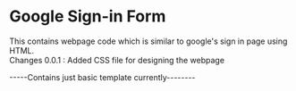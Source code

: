 # Google Sign-in Form 

This contains webpage code which is similar to google's sign in page using HTML.
<br>
Changes 0.0.1 : Added CSS file for designing the webpage

-----Contains just basic template currently--------
